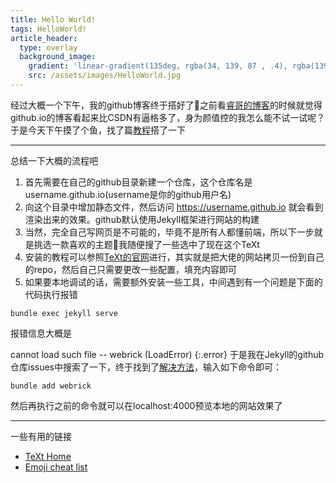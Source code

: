 ```yaml
---
title: Hello World!
tags: HelloWorld!
article_header:
  type: overlay
  background_image:
    gradient: 'linear-gradient(135deg, rgba(34, 139, 87 , .4), rgba(139, 34, 139, .4))'
    src: /assets/images/HelloWorld.jpg
---
```

<!--more-->
经过大概一个下午，我的github博客终于搭好了:tada:之前看[睿哥的博客](https://bot-man-jl.github.io)的时候就觉得github.io的博客看起来比CSDN有逼格多了，身为颜值控的我怎么能不试一试呢？于是今天下午摸了个鱼，找了篇[教程](https://keysaim.github.io/post/blog/2017-08-15-how-to-setup-your-github-io-blog/)搭了一下


---

总结一下大概的流程吧

1. 首先需要在自己的github目录新建一个仓库，这个仓库名是username.github.io(username是你的github用户名)
2. 向这个目录中增加静态文件，然后访问 https://username.github.io 就会看到渲染出来的效果。github默认使用Jekyll框架进行网站的构建
3. 当然，完全自己写网页是不可能的，毕竟不是所有人都懂前端，所以下一步就是挑选一款喜欢的主题:ghost:我随便搜了一些选中了现在这个TeXt
4. 安装的教程可以参照[TeXt的官网](https://tianqi.name/jekyll-TeXt-theme/docs/en/quick-start)进行，其实就是把大佬的网站拷贝一份到自己的repo，然后自己只需要更改一些配置，填充内容即可
5. 如果要本地调试的话，需要额外安装一些工具，中间遇到有一个问题是下面的代码执行报错

```
bundle exec jekyll serve
```
报错信息大概是

cannot load such file -- webrick (LoadError)
{:.error}
于是我在Jekyll的github仓库issues中搜索了一下，终于找到了[解决方法](https://github.com/jekyll/jekyll/issues/8531)，输入如下命令即可：
```
bundle add webrick
```
然后再执行之前的命令就可以在localhost:4000预览本地的网站效果了

---

一些有用的链接

- [TeXt Home](https://tianqi.name/jekyll-TeXt-theme/test/)
- [Emoji cheat list](https://github.com/ikatyang/emoji-cheat-sheet/blob/master/README.md)